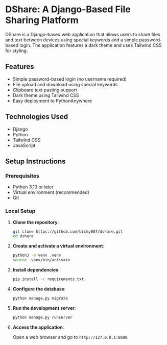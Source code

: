 # DShare: A Django-Based File Sharing Platform

DShare is a Django-based web application that allows users to share files and text between devices using special keywords and a simple password-based login. The application features a dark theme and uses Tailwind CSS for styling.

## Features

- Simple password-based login (no username required)
- File upload and download using special keywords
- Clipboard text pasting support
- Dark theme using Tailwind CSS
- Easy deployment to PythonAnywhere

## Technologies Used

- Django
- Python
- Tailwind CSS
- JavaScript

## Setup Instructions

### Prerequisites

- Python 3.10 or later
- Virtual environment (recommended)
- Git

### Local Setup

1. **Clone the repository**:

    ```bash
    git clone https://github.com/bicky007/dshare.git
    cd dshare
    ```

2. **Create and activate a virtual environment**:

    ```bash
    python3 -m venv .venv
    source .venv/bin/activate
    ```

3. **Install dependencies**:

    ```bash
    pip install -r requirements.txt
    ```

4. **Configure the database**:

    ```bash
    python manage.py migrate
    ```

5. **Run the development server**:

    ```bash
    python manage.py runserver
    ```

6. **Access the application**:

    Open a web browser and go to `http://127.0.0.1:8000`.
